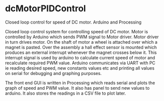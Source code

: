 # dcMotorPIDControl
Closed loop control for speed of DC motor. Arduino and Processing

Closed loop control system for controlling speed of DC motor. 
Motor is controlled by Arduino which sends PWM signal to Motor driver. Motor driver in turn drives motor. On the shaft of motor a wheel is attached over which a magnet is pasted. Over the assembly a hall effect sensor is mounted which produces an external interrupt whenever the magnet crosses below it. This interrupt signal is used by arduino to calculate current speed of motor and recalculate required PWM value. Arduino communicates via UART with PC ie reading desired speed, new constants values etc and printing all values on serial for debugging and graphing purposes.

The front end GUI is written in Processing which reads serial and plots the graph of speed and PWM value. It also has panel to send new values to arduino. It also stores the readings in a CSV file to plot later.
